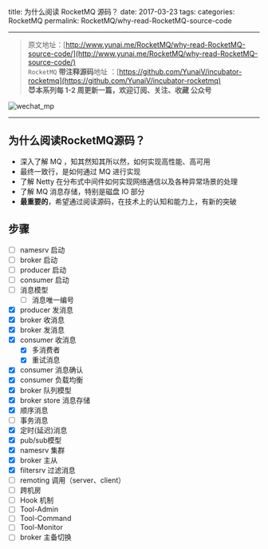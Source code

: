 title: 为什么阅读 RocketMQ 源码？
date: 2017-03-23
tags:
categories: RocketMQ
permalink: RocketMQ/why-read-RocketMQ-source-code

-------

>  原文地址：[http://www.yunai.me/RocketMQ/why-read-RocketMQ-source-code/](http://www.yunai.me/RocketMQ/why-read-RocketMQ-source-code/)  
> `RocketMQ` **带注释源码**地址 ：[https://github.com/YunaiV/incubator-rocketmq](https://github.com/YunaiV/incubator-rocketmq)  
> **😈本系列每 1-2 周更新一篇，欢迎订阅、关注、收藏 公众号**  

![wechat_mp](http://www.yunai.me/images/common/wechat_mp.jpeg)

-------

## 为什么阅读RocketMQ源码？

* 深入了解 MQ ，知其然知其所以然，如何实现高性能、高可用
* 最终一致行，是如何通过 MQ 进行实现
* 了解 Netty 在分布式中间件如何实现网络通信以及各种异常场景的处理
* 了解 MQ 消息存储，特别是磁盘 IO 部分
* **最重要的**，希望通过阅读源码，在技术上的认知和能力上，有新的突破

## 步骤

- [ ] namesrv 启动
- [ ] broker 启动
- [ ] producer 启动
- [ ] consumer 启动
- [ ] 消息模型
    - [ ] 消息唯一编号
- [x] producer 发消息
- [x] broker 收消息
- [x] broker 发消息
- [x] consumer 收消息
    - [x] 多消费者
    - [x] 重试消息
- [x] consumer 消息确认
- [x] consumer 负载均衡
- [x] broker 队列模型
- [x] broker store 消息存储
- [x] 顺序消息
- [ ] 事务消息
- [x] 定时(延迟)消息
- [x] pub/sub模型
- [x] namesrv 集群
- [x] broker 主从 
- [x] filtersrv 过滤消息
- [ ] remoting 调用（server、client）
- [ ] 跨机房
- [ ] Hook 机制
- [ ] Tool-Admin
- [ ] Tool-Command
- [ ] Tool-Monitor
- [ ] broker 主备切换
